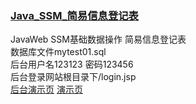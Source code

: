 <a href="http://infos.imaidou.xyz/"><h3>Java_SSM_简易信息登记表</h3></a>
JavaWeb SSM基础数据操作 简易信息登记表<br>
数据库文件mytest01.sql<br>
后台用户名123123 密码123456<br>
后台登录网站根目录下/login.jsp<br><a href="http://infos.imaidou.xyz/login.jsp">后台演示页</a>
<a href="http://infos.imaidou.xyz/">演示页</a>

